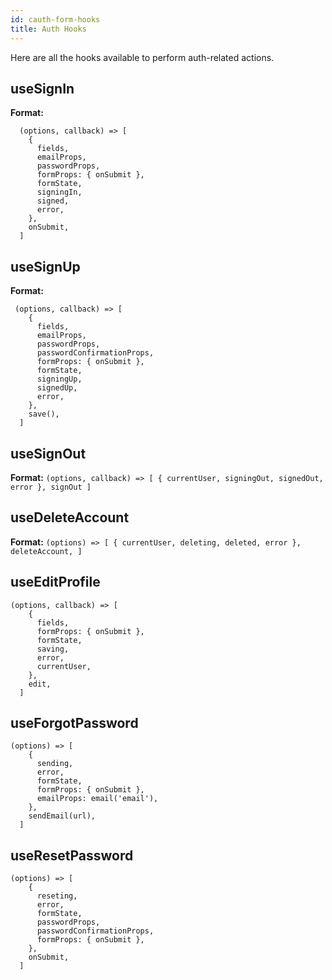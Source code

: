 ```yaml
---
id: cauth-form-hooks
title: Auth Hooks
---
```


Here are all the hooks available to perform auth-related actions.


## useSignIn
**Format:**
```
  (options, callback) => [
    {
      fields,
      emailProps,
      passwordProps,
      formProps: { onSubmit },
      formState,
      signingIn,
      signed,
      error,
    },
    onSubmit,
  ]
  ```


## useSignUp
**Format:**
```
 (options, callback) => [
    {
      fields,
      emailProps,
      passwordProps,
      passwordConfirmationProps,
      formProps: { onSubmit },
      formState,
      signingUp,
      signedUp,
      error,
    },
    save(),
  ]
```


## useSignOut
**Format:** `(options, callback) => [
    { currentUser, signingOut, signedOut, error },
    signOut
    ]`


## useDeleteAccount
**Format:** `(options) => [
    { currentUser, deleting, deleted, error },
    deleteAccount,
  ]`


## useEditProfile
```
(options, callback) => [
    {
      fields,
      formProps: { onSubmit },
      formState,
      saving,
      error,
      currentUser,
    },
    edit,
  ]
  ```

## useForgotPassword
```
(options) => [
    {
      sending,
      error,
      formState,
      formProps: { onSubmit },
      emailProps: email('email'),
    },
    sendEmail(url),
  ]
  ```

## useResetPassword
```
(options) => [
    {
      reseting,
      error,
      formState,
      passwordProps,
      passwordConfirmationProps,
      formProps: { onSubmit },
    },
    onSubmit,
  ]
```
